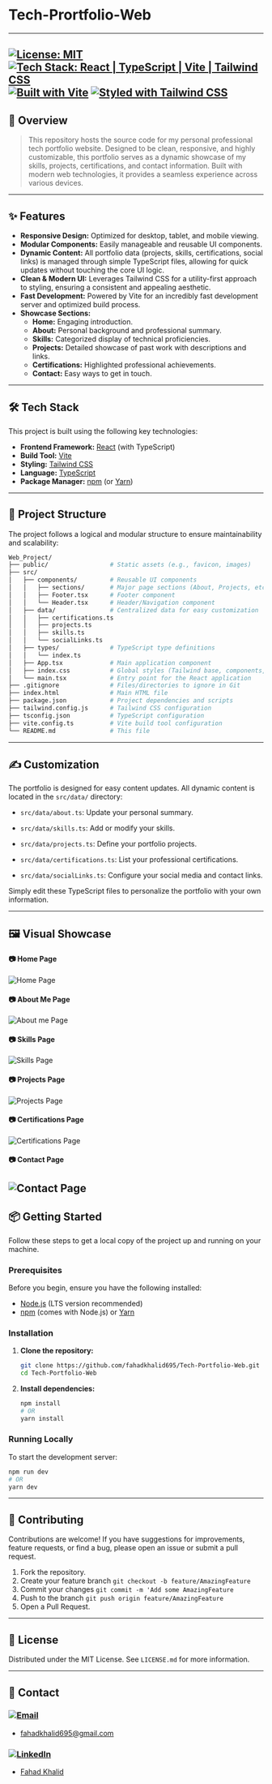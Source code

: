# Tech-Prortfolio-Web

---
[![License: MIT](https://img.shields.io/badge/License-MIT-yellow.svg)](https://opensource.org/licenses/MIT)
[![Tech Stack: React | TypeScript | Vite | Tailwind CSS](https://img.shields.io/badge/Tech_Stack-React%20%7C%20TypeScript%20%7C%20Vite%20%7C%20Tailwind_CSS-blueviolet?style=flat&logo=react&logoColor=white)](https://react.dev/)
[![Built with Vite](https://img.shields.io/badge/Built_with-Vite-purple?style=flat&logo=vite&logoColor=white)](https://vitejs.dev/)
[![Styled with Tailwind CSS](https://img.shields.io/badge/Styled_with-Tailwind_CSS-06B6D4?style=flat&logo=tailwindcss&logoColor=white)](https://tailwindcss.com/)
---

## 🚀 Overview

>This repository hosts the source code for my personal professional tech portfolio website. Designed to be clean, responsive, and highly customizable, this portfolio serves as a dynamic showcase of my skills, projects, certifications, and contact information. Built with modern web technologies, it provides a seamless experience across various devices.
---
## ✨ Features

* **Responsive Design:** Optimized for desktop, tablet, and mobile viewing.
* **Modular Components:** Easily manageable and reusable UI components.
* **Dynamic Content:** All portfolio data (projects, skills, certifications, social links) is managed through simple TypeScript files, allowing for quick updates without touching the core UI logic.
* **Clean & Modern UI:** Leverages Tailwind CSS for a utility-first approach to styling, ensuring a consistent and appealing aesthetic.
* **Fast Development:** Powered by Vite for an incredibly fast development server and optimized build process.
* **Showcase Sections:**
    * **Home:** Engaging introduction.
    * **About:** Personal background and professional summary.
    * **Skills:** Categorized display of technical proficiencies.
    * **Projects:** Detailed showcase of past work with descriptions and links.
    * **Certifications:** Highlighted professional achievements.
    * **Contact:** Easy ways to get in touch.
---
## 🛠️ Tech Stack

This project is built using the following key technologies:

* **Frontend Framework:** [React](https://react.dev/) (with TypeScript)
* **Build Tool:** [Vite](https://vitejs.dev/)
* **Styling:** [Tailwind CSS](https://tailwindcss.com/)
* **Language:** [TypeScript](https://www.typescriptlang.org/)
* **Package Manager:** [npm](https://www.npmjs.com/) (or [Yarn](https://yarnpkg.com/))
---
## 📁 Project Structure
The project follows a logical and modular structure to ensure maintainability and scalability:
```bash
Web_Project/
├── public/                 # Static assets (e.g., favicon, images)
├── src/
│   ├── components/         # Reusable UI components
│   │   ├── sections/       # Major page sections (About, Projects, etc.)
│   │   ├── Footer.tsx      # Footer component
│   │   └── Header.tsx      # Header/Navigation component
│   ├── data/               # Centralized data for easy customization
│   │   ├── certifications.ts
│   │   ├── projects.ts
│   │   ├── skills.ts
│   │   └── socialLinks.ts
│   ├── types/              # TypeScript type definitions
│   │   └── index.ts
│   ├── App.tsx             # Main application component
│   ├── index.css           # Global styles (Tailwind base, components, utilities)
│   └── main.tsx            # Entry point for the React application
├── .gitignore              # Files/directories to ignore in Git
├── index.html              # Main HTML file
├── package.json            # Project dependencies and scripts
├── tailwind.config.js      # Tailwind CSS configuration
├── tsconfig.json           # TypeScript configuration
├── vite.config.ts          # Vite build tool configuration
└── README.md               # This file
```
---
## ✍️ Customization
The portfolio is designed for easy content updates. All dynamic content is located in the ```src/data/``` directory:

* ```src/data/about.ts```: Update your personal summary.

* ```src/data/skills.ts```: Add or modify your skills.

* ```src/data/projects.ts```: Define your portfolio projects.

* ```src/data/certifications.ts```: List your professional certifications.

* ```src/data/socialLinks.ts```: Configure your social media and contact links.

Simply edit these TypeScript files to personalize the portfolio with your own information.

---
## 🖼️ Visual Showcase
#### 📷 Home Page  
![Home Page](GIFs/Home_page.gif)
#### 📷 About Me Page  
![About me Page](GIFs/About_me_page.gif)
#### 📷 Skills Page  
![Skills Page](GIFs/Skills_page.gif)
#### 📷 Projects Page  
![Projects Page](GIFs/Projects_page.gif)
#### 📷 Certifications Page  
![Certifications Page](GIFs/Certifications_page.gif)
#### 📷 Contact Page  
![Contact Page](GIFs/Contact_page.gif)
---
## 📦 Getting Started

Follow these steps to get a local copy of the project up and running on your machine.

### Prerequisites

Before you begin, ensure you have the following installed:

* [Node.js](https://nodejs.org/en/) (LTS version recommended)
* [npm](https://www.npmjs.com/get-npm) (comes with Node.js) or [Yarn](https://yarnpkg.com/getting-started/install)

### Installation

1.  **Clone the repository:**

    ```bash
    git clone https://github.com/fahadkhalid695/Tech-Portfolio-Web.git
    cd Tech-Portfolio-Web
    ```

2.  **Install dependencies:**

    ```bash
    npm install
    # OR
    yarn install
    ```

### Running Locally

To start the development server:

```bash
npm run dev
# OR
yarn dev
```
---
## 🤝 Contributing
Contributions are welcome! If you have suggestions for improvements, feature requests, or find a bug, please open an issue or submit a pull request.

1. Fork the repository.
2. Create your feature branch ```git checkout -b feature/AmazingFeature```
3. Commit your changes ```git commit -m 'Add some AmazingFeature```
4. Push to the branch ```git push origin feature/AmazingFeature```
5. Open a Pull Request.

---

## 📄 License
Distributed under the MIT License. See ```LICENSE.md``` for more information.

---
## 📧 Contact
### [![Email](https://img.shields.io/badge/Email-D14836?style=flat&logo=gmail&logoColor=white)](mailto:your.email@example.com)
- fahadkhalid695@gmail.com
### [![LinkedIn](https://img.shields.io/badge/LinkedIn-0A66C2?style=flat&logo=linkedin&logoColor=white)](https://www.linkedin.com/in/your-linkedin-profile/)
- [Fahad Khalid](https://www.linkedin.com/in/fahadkhalid695/)

